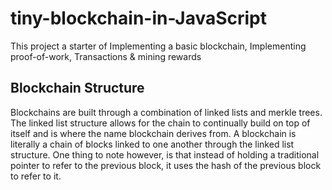 # tiny-blockchain-in-JavaScript
This project a starter of Implementing a basic blockchain, Implementing proof-of-work, Transactions &amp; mining rewards


## Blockchain Structure

Blockchains are built through a combination of linked lists and merkle trees. The linked list structure allows for the chain to continually build on top of itself and is where the name blockchain derives from. A blockchain is literally a chain of blocks linked to one another through the linked list structure. One thing to note however, is that instead of holding a traditional pointer to refer to the previous block, it uses the hash of the previous block to refer to it.